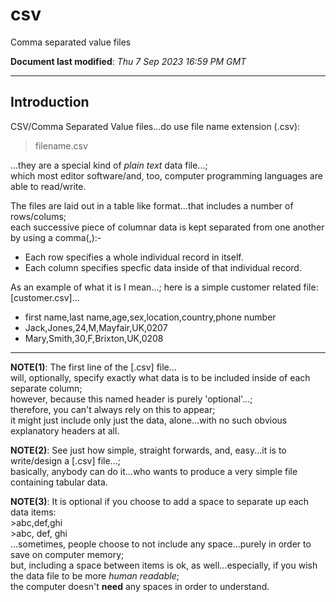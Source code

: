 # csv
Comma separated value files

**Document last modified**: *Thu 7 Sep 2023 16:59 PM GMT*

-----

## Introduction  

CSV/Comma Separated Value files...do use file name extension (.csv):  

>filename.csv  

...they are a special kind of *plain text* data file...;   
which most editor software/and, too, computer programming languages are able to read/write.      

The files are laid out in a table like format...that includes a number of rows/colums;  
each successive piece of columnar data is kept separated from one another by using a comma(,):-  
    
- Each row specifies a whole individual record in itself.  
- Each column specifies specfic data inside of that individual record.

As an example of what it is I mean...; here is a simple customer related file:  [customer.csv]...    

- first name,last name,age,sex,location,country,phone number     
- Jack,Jones,24,M,Mayfair,UK,0207    
- Mary,Smith,30,F,Brixton,UK,0208  

-----

**NOTE(1)**: The first line of the [.csv] file...  
             will, optionally, specify exactly what data is to be included inside of each separate column;    
             however, because this named header is purely 'optional'...;     
             therefore, you can't always rely on this to appear;     
             it might just include only just the data, alone...with no such obvious explanatory headers at all.    

**NOTE(2)**: See just how simple, straight forwards, and, easy...it is to write/design a [.csv] file...;    
             basically, anybody can do it...who wants to produce a very simple file containing tabular data.   

**NOTE(3)**: It is optional if you choose to add a space to separate up each data items:  
             >abc,def,ghi   
             >abc, def, ghi     
             ...sometimes, people choose to not include any space...purely in order to save on computer memory;  
             but, including a space between items is ok, as well...especially, if you wish the data file to be more *human readable*;  
             the computer doesn't **need** any spaces in order to understand.      

